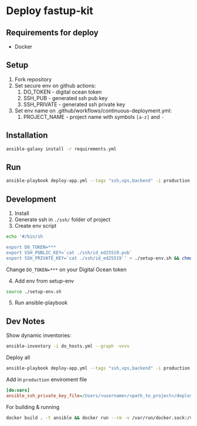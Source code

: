 # Deploy fastup-kit

## Requirements for deploy
* Docker

## Setup
1. Fork repository
2. Set secure env on github actions:
    1. DO_TOKEN - digital ocean token
    2. SSH_PUB - generated ssh pub key
    3. SSH_PRIVATE - generated ssh private key
3. Set env name on .github/workflows/continuous-deployment.yml:
    1. PROJECT_NAME - project name with symbols `[a-z]` and `-`

## Installation
```sh
ansible-galaxy install -r requirements.yml
```

## Run
```sh
ansible-playbook deploy-app.yml --tags "ssh,vps,backend" -i production.ini -i do_hosts.yml -vvvv
```

## Development
1. Install
2. Generate ssh in `./ssh/` folder of project
3. Create env script
```sh
echo '#/bin/sh

export DO_TOKEN=***
export SSH_PUBLIC_KEY=`cat ./ssh/id_ed25519.pub`
export SSH_PRIVATE_KEY=`cat ./ssh/id_ed25519`' > ./setup-env.sh && chmod +x ./setup-env.sh
```
Change `DO_TOKEN=***` on your Digital Ocean token

4. Add env from setup-env
```sh
source ./setup-env.sh
```
5. Run ansible-playbook

## Dev Notes
Show dynamic inventories:
```sh
ansible-inventory -i do_hosts.yml --graph -vvvv
```

Deploy all
```sh
ansible-playbook deploy-app.yml --tags "ssh,vps,backend" -i production.ini -i do_hosts.yml -vvvv
```

Add in `production` enviroment file
```ini
[do:vars]
ansible_ssh_private_key_file=/Users/<username>/<path_to_project>/deploy/ssh/id_ed25519
```

For building & running
```sh
docker build . -t ansible && docker run --rm -v /var/run/docker.sock:/var/run/docker.sock -it ansible
```